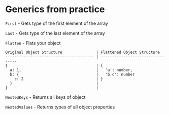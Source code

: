 # Generics from practice

`First` - Gets type of the first element of the array

`Last` - Gets type of the last element of the array

`Flatten` - Flats your object

```
Original Object Structure               | Flattened Object Structure
--------------------------------------- | ---------------------------------
{                                       | {
  a: 1,                                 |   'a': number,
  b: {                                  |   'b.c': number
    c: 2                                | }
  }                                     |
}                                       |

```

`NestedKeys` - Returns all keys of object

`NestedValues` - Returns types of all object properties
